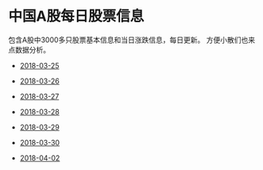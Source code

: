 # 中国A股每日股票信息

包含A股中3000多只股票基本信息和当日涨跌信息，每日更新。
方便小散们也来点数据分析。


* [2018-03-25](https://navyran.oss-cn-shanghai.aliyuncs.com/docs/stock/stock-2018-03-25.xlsx)

* [2018-03-26](https://navyran.oss-cn-shanghai.aliyuncs.com/docs/stock/stock-2018-03-26.xlsx)

* [2018-03-27](https://navyran.oss-cn-shanghai.aliyuncs.com/docs/stock/stock-2018-03-27.xlsx)

* [2018-03-28](https://navyran.oss-cn-shanghai.aliyuncs.com/docs/stock/stock-2018-03-28.xlsx)

* [2018-03-29](https://navyran.oss-cn-shanghai.aliyuncs.com/docs/stock/stock-2018-03-29.xlsx)

* [2018-03-30](https://navyran.oss-cn-shanghai.aliyuncs.com/docs/stock/stock-2018-03-30.xlsx)

* [2018-04-02](https://navyran.oss-cn-shanghai.aliyuncs.com/docs/stock/stock-2018-04-02.xlsx)

